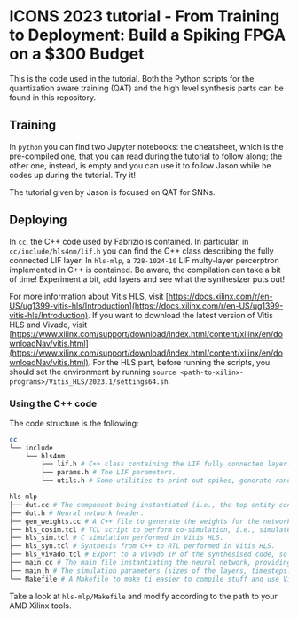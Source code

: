 # ICONS 2023 tutorial - From Training to Deployment: Build a Spiking FPGA on a $300 Budget

This is the code used in the tutorial. Both the Python scripts for the quantization aware training (QAT) and the high level synthesis parts can be found in this repository.

## Training

In `python` you can find two Jupyter notebooks: the cheatsheet, which is the pre-compiled one, that you can read during the tutorial to follow along; the other one, instead, is empty and you can use it to follow Jason while he codes up during the tutorial. Try it! 

The tutorial given by Jason is focused on QAT for SNNs.

## Deploying

In `cc`, the C++ code used by Fabrizio is contained. In particular, in `cc/include/hls4nm/lif.h` you can find the C++ class describing the fully connected LIF layer. 
In `hls-mlp`, a `728-1024-10` LIF multy-layer percerptron implemented in C++ is contained. Be aware, the compilation can take a bit of time! Experiment a bit, add layers and see what the synthesizer puts out!

For more information about Vitis HLS, visit [https://docs.xilinx.com/r/en-US/ug1399-vitis-hls/Introduction](https://docs.xilinx.com/r/en-US/ug1399-vitis-hls/Introduction). If you want to download the latest version of Vitis HLS and Vivado, visit [https://www.xilinx.com/support/download/index.html/content/xilinx/en/downloadNav/vitis.html](https://www.xilinx.com/support/download/index.html/content/xilinx/en/downloadNav/vitis.html). For the HLS part, before running the scripts, you should set the environment by running `source <path-to-xilinx-programs>/Vitis_HLS/2023.1/settings64.sh`.

### Using the C++ code

The code structure is the following:

```bash
cc
└── include
    └── hls4nm
        ├── lif.h # C++ class containing the LIF fully connected layer.
        ├── params.h # The LIF parameters.
        └── utils.h # Some utilities to print out spikes, generate random weights to perform some simulations and syntheses.

hls-mlp
├── dut.cc # The component being instantiated (i.e., the top entity containing the full neural network).
├── dut.h # Neural network header.
├── gen_weights.cc # A C++ file to generate the weights for the network.
├── hls_cosim.tcl # TCL script to perform co-simulation, i.e., simulate the synthesised RTL in Vivado and bring the results to C++.
├── hls_sim.tcl # C simulation performed in Vitis HLS.
├── hls_syn.tcl # Synthesis from C++ to RTL performed in Vitis HLS.
├── hls_vivado.tcl # Export to a Vivado IP of the synthesised code, so that you can put it on your FPGA.
├── main.cc # The main file instantiating the neural network, providing inputs to it and reading the output spikes.
├── main.h # The simulation parameters (sizes of the layers, timesteps...).
└── Makefile # A Makefile to make ti easier to compile stuff and use Vitis HLS from the command line.
```

Take a look at `hls-mlp/Makefile` and modify according to the path to your AMD Xilinx tools. 
